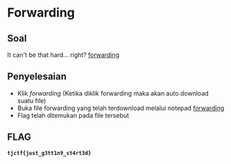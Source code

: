 # Forwarding

## Soal
It can't be that hard... right?
[forwarding](https://static.tjctf.org/d9c4527bc1d5c58c1192f00f2e2ff68f84c345fd2522aeee63a0916897197a7a_forwarding)

## Penyelesaian
- Klik _forwarding_ (Ketika diklik forwarding maka akan auto download suatu file)
- Buka file forwarding yang telah terdownload melalui notepad
[forwarding](https://github.com/NesyaKurnia/TJCTF_2020_05311840000009/blob/master/Reversing/Forwarding/Forwarding.png)
- Flag telah ditemukan pada file tersebut

## FLAG
__`tjctf{just_g3tt1n9_st4rt3d}`__
